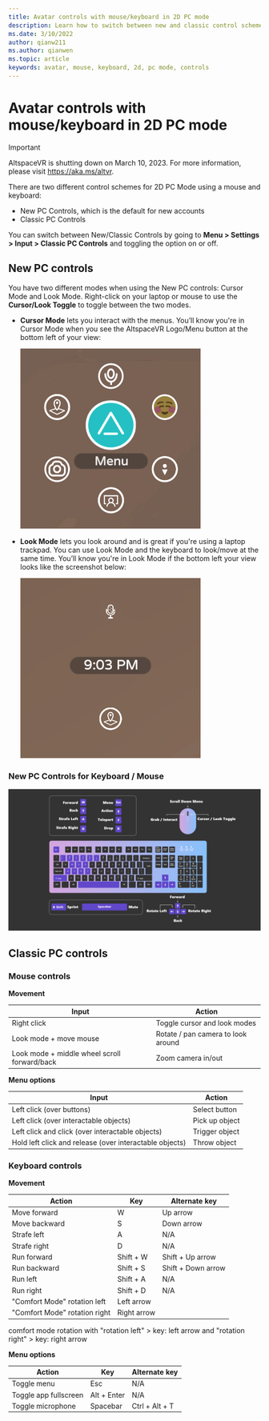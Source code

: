 ```yaml
---
title: Avatar controls with mouse/keyboard in 2D PC mode
description: Learn how to switch between new and classic control schemes to move your avatars with the mouse and keyboard in 2D PC mode. 
ms.date: 3/10/2022
author: qianw211
ms.author: qianwen
ms.topic: article
keywords: avatar, mouse, keyboard, 2d, pc mode, controls
---
```


# Avatar controls with mouse/keyboard in 2D PC mode

>[!Important]
>AltspaceVR is shutting down on March 10, 2023. For more information, please visit https://aka.ms/altvr.

There are two different control schemes for 2D PC Mode using a mouse and keyboard:
* New PC Controls, which is the default for new accounts
* Classic PC Controls

You can switch between New/Classic Controls by going to **Menu > Settings > Input > Classic PC Controls** and toggling the option on or off.

## New PC controls

You have two different modes when using the New PC controls: Cursor Mode and Look Mode. Right-click on your laptop or mouse to use the **Cursor/Look Toggle** to toggle between the two modes.

* **Cursor Mode** lets you interact with the menus. You’ll know you're in Cursor Mode when you see the AltspaceVR Logo/Menu button at the bottom left of your view:

    ![Cursor mode with menu](images/avatar-controls-img-01.png)

* **Look Mode** lets you look around and is great if you're using a laptop trackpad. You can use Look Mode and the keyboard to look/move at the same time. You’ll know you're in Look Mode if the bottom left your view looks like the screenshot below:

    ![Look mode](images/avatar-controls-img-02.png)

### New PC Controls for Keyboard / Mouse

<img src="images/keyboard-mouse-controls.png" alt="Keyboard and mouse with input mappings">

## Classic PC controls 

### Mouse controls

**Movement**

| Input | Action |
|---|---|
| Right click | Toggle cursor and look modes |
| Look mode + move mouse | Rotate / pan camera to look around |
| Look mode + middle wheel scroll forward/back | Zoom camera in/out |

**Menu options**

| Input | Action |
|---|---|
| Left click (over buttons) | Select button |
| Left click (over interactable objects) | Pick up object |
| Left click and click (over interactable objects) | Trigger object |
| Hold left click and release (over interactable objects) | Throw object |

### Keyboard controls

**Movement**

| Action | Key | Alternate key |
|---|---|---|
| Move forward | W | Up arrow |
| Move backward | S | Down arrow |
| Strafe left | A | N/A |
| Strafe right | D | N/A |
| Run forward | Shift + W | Shift + Up arrow |
| Run backward | Shift + S | Shift + Down arrow |
| Run left | Shift + A | N/A |
| Run right | Shift + D | N/A |
| "Comfort Mode" rotation left | Left arrow |  | 
| "Comfort Mode" rotation right | Right arrow |  |

comfort mode rotation with "rotation left" > key: left arrow and "rotation right" > key: right arrow

**Menu options**

| Action | Key | Alternate key |
|---|---|---|
| Toggle menu | Esc | N/A |
| Toggle app fullscreen | Alt + Enter | N/A |
| Toggle microphone | Spacebar | Ctrl + Alt + T |